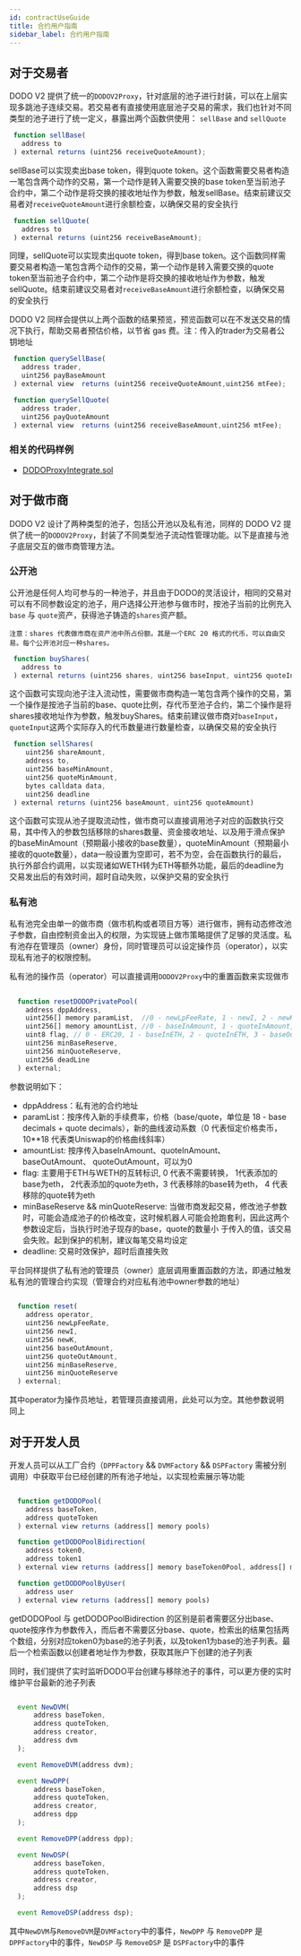 ```yaml
---
id: contractUseGuide
title: 合约用户指南
sidebar_label: 合约用户指南
---
```


## 对于交易者

DODO V2 提供了统一的`DODOV2Proxy`，针对底层的池子进行封装，可以在上层实现多跳池子连续交易。若交易者有直接使用底层池子交易的需求，我们也针对不同类型的池子进行了统一定义，暴露出两个函数供使用： `sellBase` and `sellQuote`

```javascript
 function sellBase(
   address to
 ) external returns (uint256 receiveQuoteAmount);
```

sellBase可以实现卖出base token，得到quote token。这个函数需要交易者构造一笔包含两个动作的交易，第一个动作是转入需要交换的base token至当前池子合约中，第二个动作是将交换的接收地址作为参数，触发sellBase。结束前建议交易者对`receiveQuoteAmount`进行余额检查，以确保交易的安全执行

```javascript
 function sellQuote(
   address to
 ) external returns (uint256 receiveBaseAmount);
```

同理，sellQuote可以实现卖出quote token，得到base token。这个函数同样需要交易者构造一笔包含两个动作的交易，第一个动作是转入需要交换的quote token至当前池子合约中，第二个动作是将交换的接收地址作为参数，触发sellQuote。结束前建议交易者对`receiveBaseAmount`进行余额检查，以确保交易的安全执行

DODO V2 同样会提供以上两个函数的结果预览，预览函数可以在不发送交易的情况下执行，帮助交易者预估价格，以节省 gas 费。注：传入的trader为交易者公钥地址

```javascript
 function querySellBase(
   address trader, 
   uint256 payBaseAmount
 ) external view  returns (uint256 receiveQuoteAmount,uint256 mtFee);

 function querySellQuote(
   address trader, 
   uint256 payQuoteAmount
 ) external view  returns (uint256 receiveBaseAmount,uint256 mtFee);
```

### 相关的代码样例

- [DODOProxyIntegrate.sol](https://github.com/DODOEX/dodo-example/blob/main/contracts/DODOProxyIntegrate.sol)


## 对于做市商

DODO V2 设计了两种类型的池子，包括公开池以及私有池，同样的 DODO V2 提供了统一的`DODOV2Proxy`，封装了不同类型池子流动性管理功能。以下是直接与池子底层交互的做市商管理方法。

### 公开池

公开池是任何人均可参与的一种池子，并且由于DODO的灵活设计，相同的交易对可以有不同参数设定的池子，用户选择公开池参与做市时，按池子当前的比例充入`base` 与 `quote`资产，获得池子铸造的`shares`资产额。

`
注意：shares 代表做市商在资产池中所占份额。其是一个ERC 20 格式的代币，可以自由交易。每个公开池对应一种shares。
`

```javascript
 function buyShares(
   address to
 ) external returns (uint256 shares, uint256 baseInput, uint256 quoteInput)
```

这个函数可实现向池子注入流动性，需要做市商构造一笔包含两个操作的交易，第一个操作是按池子当前的base、quote比例，存代币至池子合约，第二个操作是将shares接收地址作为参数，触发buyShares。结束前建议做市商对`baseInput`，`quoteInput`这两个实际存入的代币数量进行数量检查，以确保交易的安全执行


```javascript
 function sellShares(
    uint256 shareAmount,
    address to,
    uint256 baseMinAmount,
    uint256 quoteMinAmount,
    bytes calldata data,
    uint256 deadline
 ) external returns (uint256 baseAmount, uint256 quoteAmount)
```

这个函数可实现从池子提取流动性，做市商可以直接调用池子对应的函数执行交易，其中传入的参数包括移除的shares数量、资金接收地址、以及用于滑点保护的baseMinAmount（预期最小接收的base数量），quoteMinAmount（预期最小接收的quote数量），data一般设置为空即可，若不为空，会在函数执行的最后，执行外部合约调用，以实现诸如WETH转为ETH等额外功能，最后的deadline为交易发出后的有效时间，超时自动失败，以保护交易的安全执行


### 私有池


私有池完全由单一的做市商（做市机构或者项目方等）进行做市，拥有动态修改池子参数，自由控制资金出入的权限，为实现链上做市策略提供了足够的灵活度。私有池存在管理员（owner）身份，同时管理员可以设定操作员（operator），以实现私有池子的权限控制。

私有池的操作员（operator）可以直接调用`DODOV2Proxy`中的重置函数来实现做市

```javascript
  
  function resetDODOPrivatePool(
    address dppAddress,
    uint256[] memory paramList,  //0 - newLpFeeRate, 1 - newI, 2 - newK
    uint256[] memory amountList, //0 - baseInAmount, 1 - quoteInAmount, 2 - baseOutAmount, 3- quoteOutAmount
    uint8 flag, // 0 - ERC20, 1 - baseInETH, 2 - quoteInETH, 3 - baseOutETH, 4 - quoteOutETH
    uint256 minBaseReserve,
    uint256 minQuoteReserve,
    uint256 deadLine
  ) external;
```

参数说明如下：

- dppAddress：私有池的合约地址
- paramList：按序传⼊新的手续费率，价格（base/quote，单位是 18 - base decimals + quote decimals），新的曲线波动系数（0 代表恒定价格卖币，10**18 代表类Uniswap的价格曲线斜率）
- amountList: 按序传⼊baseInAmount、quoteInAmount、baseOutAmount、 quoteOutAmount，可以为0
- flag: 主要⽤于ETH与WETH的互转标识, 0 代表不需要转换， 1代表添加的base为eth， 2代表添加的quote为eth，3 代表移除的base转为eth， 4 代表移除的quote转为eth
- minBaseReserve && minQuoteReserve: 当做市商发起交易，修改池⼦参数时，可能会造成池⼦的价格改变，这时候机器⼈可能会抢跑套利，因此这两个参数设定后，当执⾏时池⼦现存的base，quote的数量⼩ 于传⼊的值，该交易会失败。起到保护的机制，建议每笔交易均设定
- deadline: 交易时效保护，超时后直接失败

平台同样提供了私有池的管理员（owner）底层调用重置函数的方法，即通过触发私有池的管理合约实现（管理合约对应私有池中owner参数的地址）

```javascript
    
  function reset(
    address operator,
    uint256 newLpFeeRate,
    uint256 newI,
    uint256 newK,
    uint256 baseOutAmount,
    uint256 quoteOutAmount,
    uint256 minBaseReserve,
    uint256 minQuoteReserve
  ) external; 
```
其中operator为操作员地址，若管理员直接调用，此处可以为空。其他参数说明同上


## 对于开发人员

开发人员可以从工厂合约（`DPPFactory` && `DVMFactory` && `DSPFactory` 需被分别调用）中获取平台已经创建的所有池子地址，以实现检索展示等功能

```javascript

  function getDODOPool(
    address baseToken,
    address quoteToken
  ) external view returns (address[] memory pools)

  function getDODOPoolBidirection(
    address token0,
    address token1
  ) external view returns (address[] memory baseToken0Pool, address[] memory baseToken1Pool)

  function getDODOPoolByUser(
    address user
  ) external view returns (address[] memory pools)

```

getDODOPool 与 getDODOPoolBidirection 的区别是前者需要区分出base、quote按序作为参数传入，而后者不需要区分base、quote，检索出的结果包括两个数组，分别对应token0为base的池子列表，以及token1为base的池子列表。最后一个检索函数以创建者地址作为参数，获取其账户下创建的池子列表


同时，我们提供了实时监听DODO平台创建与移除池子的事件，可以更方便的实时维护平台最新的池子列表

```javascript

  event NewDVM(
      address baseToken,
      address quoteToken,
      address creator,
      address dvm
  );

  event RemoveDVM(address dvm);

  event NewDPP(
      address baseToken,
      address quoteToken,
      address creator,
      address dpp
  );

  event RemoveDPP(address dpp);

  event NewDSP(
      address baseToken,
      address quoteToken,
      address creator,
      address dsp
  );

  event RemoveDSP(address dsp);
```

其中`NewDVM`与`RemoveDVM`是`DVMFactory`中的事件，`NewDPP` 与 `RemoveDPP` 是 `DPPFactory`中的事件，`NewDSP` 与 `RemoveDSP` 是 `DSPFactory`中的事件
